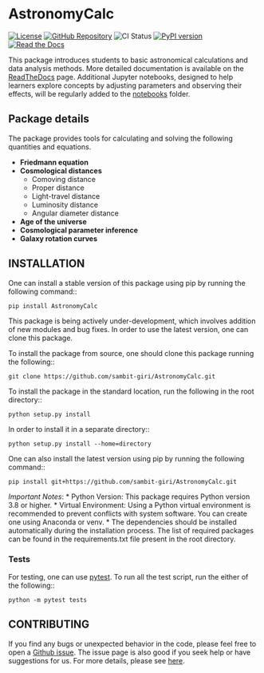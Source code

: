# AstronomyCalc

[![License](https://img.shields.io/github/license/sambit-giri/AstronomyCalc.svg)](https://github.com/sambit-giri/AstronomyCalc/blob/main/LICENSE)
[![GitHub Repository](https://img.shields.io/github/repo-size/sambit-giri/AstronomyCalc)](https://github.com/sambit-giri/AstronomyCalc)
![CI Status](https://github.com/sambit-giri/AstronomyCalc/actions/workflows/ci.yml/badge.svg)
[![PyPI version](https://badge.fury.io/py/AstronomyCalc.svg)](https://badge.fury.io/py/AstronomyCalc)
[![Read the Docs](https://readthedocs.org/projects/astronomycalc/badge/?version=latest)](https://astronomycalc.readthedocs.io/)

This package introduces students to basic astronomical calculations and data analysis methods. More detailed documentation is available on the [ReadTheDocs](https://AstronomyCalc.readthedocs.io/) page. Additional Jupyter notebooks, designed to help learners explore concepts by adjusting parameters and observing their effects, will be regularly added to the [notebooks](https://github.com/sambit-giri/AstronomyCalc/tree/main/notebooks) folder.


## Package details

The package provides tools for calculating and solving the following quantities and equations.

* **Friedmann equation**
* **Cosmological distances**
    * Comoving distance
    * Proper distance
    * Light-travel distance 
    * Luminosity distance
    * Angular diameter distance
* **Age of the universe**
* **Cosmological parameter inference**
* **Galaxy rotation curves**

## INSTALLATION

One can install a stable version of this package using pip by running the following command::

    pip install AstronomyCalc

This package is being actively under-development, which involves addition of new modules and bug fixes. In order to use the latest version, one can clone this package.

To install the package from source, one should clone this package running the following::

    git clone https://github.com/sambit-giri/AstronomyCalc.git

To install the package in the standard location, run the following in the root directory::

    python setup.py install

In order to install it in a separate directory::

    python setup.py install --home=directory

One can also install the latest version using pip by running the following command::

    pip install git+https://github.com/sambit-giri/AstronomyCalc.git

*Important Notes*:
    * Python Version: This package requires Python version 3.8 or higher.
    * Virtual Environment: Using a Python virtual environment is recommended to prevent conflicts with system software. You can create one using Anaconda or venv.
    * The dependencies should be installed automatically during the installation process. The list of required packages can be found in the requirements.txt file present in the root directory.

### Tests

For testing, one can use [pytest](https://docs.pytest.org/en/stable/). To run all the test script, run the either of the following::

    python -m pytest tests
    
## CONTRIBUTING

If you find any bugs or unexpected behavior in the code, please feel free to open a [Github issue](https://github.com/sambit-giri/AstronomyCalc/issues). The issue page is also good if you seek help or have suggestions for us. For more details, please see [here](https://AstronomyCalc.readthedocs.io/contributing.html).
